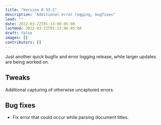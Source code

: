 ```yaml
---
title: "Version 0.33.2"
description: "Additional error logging, bugfixes"
lead: ""
date: 2022-03-22T01:13:00-05:00
lastmod: 2022-03-22T01:13:00-05:00
draft: false
images: []
contributors: []
---
```


Just another quick bugfix and error logging release, while larger updates are being worked on.

## Tweaks

Additional capturing of otherwise uncaptured errors.

## Bug fixes

* Fix error that could occur while parsing document titles.